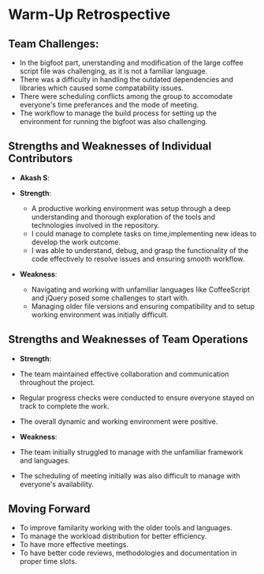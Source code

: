 # Warm-Up Retrospective

## Team Challenges:
- In the bigfoot part, unerstanding and modification of the large coffee script file was challenging, as it is not a familiar language.
- There was a difficulty in handling the outdated dependencies and libraries which caused some compatability issues.
- There were scheduling conflicts among the group to accomodate everyone's time preferances and the mode of meeting.
- The workflow to manage the build process for setting up the environment for running the bigfoot was also challenging.

## Strengths and Weaknesses of Individual Contributors

 - **Akash S**:
  - **Strength**: 
    - A productive working environment was setup through a deep understanding and thorough exploration of the tools and technologies involved in the repository.
    - I could manage to complete tasks on time,implementing new ideas to develop the work outcome.
    - I was able to understand, debug, and grasp the functionality of the code effectively to resolve issues and ensuring smooth workflow.

 - **Weakness**:
   - Navigating and working with unfamiliar languages like CoffeeScript and jQuery posed some challenges to start with.
   - Managing older file versions and ensuring compatibility and to setup working environment was initially difficult. 



## Strengths and Weaknesses of Team Operations

- **Strength**: 
 - The team maintained effective collaboration and communication throughout the project.
 - Regular progress checks were conducted to ensure everyone stayed on track to complete the work.
 - The overall dynamic and working environment were positive.

- **Weakness**:
 - The team initially struggled to manage with the unfamiliar framework and languages.
 - The scheduling of meeting initially was also difficult to manage with everyone's availability.  


## Moving Forward

- To improve familarity working with the older tools and languages.
- To manage the workload distribution for better efficiency.
- To have more effective meetings.
- To have better code reviews, methodologies and documentation in proper time slots. 
  

